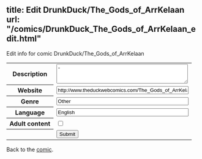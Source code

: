 title: Edit DrunkDuck/The_Gods_of_ArrKelaan
url: "/comics/DrunkDuck_The_Gods_of_ArrKelaan_edit.html"
---
Edit info for comic DrunkDuck/The_Gods_of_ArrKelaan

<form name="comic" action="http://gaepostmail.appspot.com/comic/" method="post">
<table class="comicinfo">
<tr>
<th>Description</th><td><textarea name="description" cols="40" rows="3">-</textarea></td>
</tr>
<tr>
<th>Website</th><td><input type="text" name="url" value="http://www.theduckwebcomics.com/The_Gods_of_ArrKelaan/" size="40"/></td>
</tr>
<tr>
<th>Genre</th><td><input type="text" name="genre" value="Other" size="40"/></td>
</tr>
<tr>
<th>Language</th><td><input type="text" name="language" value="English" size="40"/></td>
</tr>
<tr>
<th>Adult content</th><td><input type="checkbox" name="adult" value="adult" /></td>
</tr>
<tr>
<th></th><td>
<input type="hidden" name="comic" value="DrunkDuck_The_Gods_of_ArrKelaan" />
<input type="submit" name="submit" value="Submit" />
</td>
</tr>
</table>
</form>

Back to the [comic](DrunkDuck_The_Gods_of_ArrKelaan.html).
